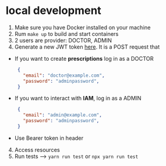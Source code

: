 # local development

1. Make sure you have Docker installed on your machine
2. Rum `make up` to build and start containers
3. 2 users are provider: DOCTOR, ADMIN
4. Generate a new JWT token [here](http://localhost:3001/authentication/sign-in). It is a POST request that
  - If you want to create <b>prescriptions</b> log in as a DOCTOR
    ```json
     {
       "email": "doctor@example.com",
       "password": "adminpassword",
     }
     ```
  - If you want to interact with <b>IAM</b>, log in as a ADMIN
    ```json
     {
       "email": "admin@example.com",
       "password": "adminpassword",
     }
     ```

  - Use Bearer token in header

4. Access resources
5. Run tests --> ```yarn run test``` or ```npx yarn run test```
